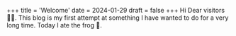 +++
title = 'Welcome'
date = 2024-01-29
draft = false
+++
Hi Dear visitors 👋👋.
This blog is my first attempt at something I have wanted to do for a very long time.
Today I ate the frog 🐸.


